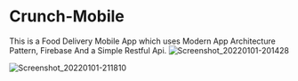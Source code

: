# Crunch-Mobile
This is a Food Delivery Mobile App which uses Modern App Architecture Pattern, Firebase And a Simple Restful Api.
![Screenshot_20220101-201428](https://user-images.githubusercontent.com/82580142/147859353-c2b6b24b-01db-4d00-abb4-5c13c0e3f13b.png)

![Screenshot_20220101-211810](https://user-images.githubusercontent.com/82580142/147859414-cbaea962-d2e9-408f-a99b-bc301c379cc8.png)

